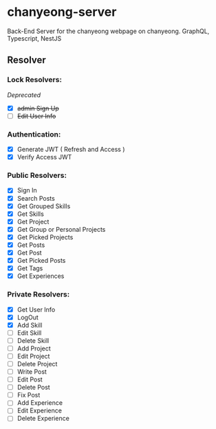 # chanyeong-server

Back-End Server for the chanyeong webpage on chanyeong. GraphQL, Typescript, NestJS

## Resolver

### Lock Resolvers:

_Deprecated_

- [x] ~~admin Sign Up~~
- [ ] ~~Edit User Info~~

### Authentication:

- [x] Generate JWT ( Refresh and Access )
- [x] Verify Access JWT

### Public Resolvers:

- [x] Sign In
- [x] Search Posts
- [x] Get Grouped Skills
- [x] Get Skills
- [x] Get Project
- [x] Get Group or Personal Projects
- [x] Get Picked Projects
- [x] Get Posts
- [x] Get Post
- [x] Get Picked Posts
- [x] Get Tags
- [x] Get Experiences

### Private Resolvers:

- [x] Get User Info
- [x] LogOut
- [x] Add Skill
- [ ] Edit Skill
- [ ] Delete Skill
- [ ] Add Project
- [ ] Edit Project
- [ ] Delete Project
- [ ] Write Post
- [ ] Edit Post
- [ ] Delete Post
- [ ] Fix Post
- [ ] Add Experience
- [ ] Edit Experience
- [ ] Delete Experience
